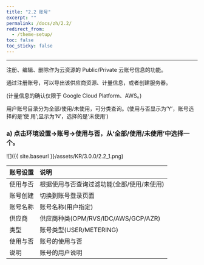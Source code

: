 ```yaml
---
title: "2.2 账号"
excerpt: ""
permalink: /docs/zh/2.2/
redirect_from:
  - /theme-setup/
toc: false
toc_sticky: false
---
```


---
注册、编辑、删除作为云资源的 Public/Private 云账号信息的功能。

通过注册账号，可以导出该供应商资源、计量信息，或者创建服务器。

\(计量信息的确认仅限于 Google Cloud Platform、AWS。\)

用户账号目录分为全部/使用/未使用，可分类查询。(使用与否显示为‘Y’，账号选择的是‘使 用’;显示为‘N’，选择的是‘未使用’)

### a\) 点击环境设置→账号→使用与否，从‘全部/使用/未使用’中选择一个。
![]({{ site.baseurl }}/assets/KR/3.0.0/2.2_1.png)

| **账号设置** | **说明** |
| :--- | :--- |
| 使用与否 | 根据使用与否查询过滤功能(全部/使用/未使用) |
| 账号创建 | 切换到账号登录页面 |
| 账号名称 | 账号名称(用户指定) |
| 供应商 | 供应商种类(OPM/RVS/IDC/AWS/GCP/AZR) |
| 类型 | 账号类型(USER/METERING) |
| 使用与否 | 账号的使用与否 |
| 说明 | 账号的用户说明 |

